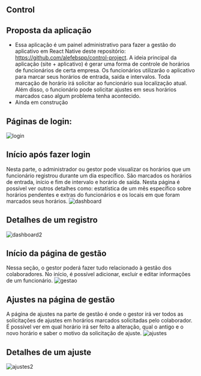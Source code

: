 ## Control

## Proposta da aplicação
- Essa aplicação é um painel administrativo para fazer a gestão do aplicativo em React Native deste repositório: https://github.com/alefebspp/control-project. A ideia principal da aplicação (site + aplicativo) é gerar uma forma de controle de horários de funcionários de certa empresa. Os funcionários utilizarão o aplicativo para marcar seus horários de entrada, saída e intervalos. Toda marcação de horário irá solicitar ao funcionário sua localização atual. Além disso, o funcionário pode solicitar ajustes em seus horários marcados caso algum problema tenha acontecido.
- Ainda em construção

## Páginas de login:
![login](https://github.com/alefebspp/control-admin/assets/106111153/20f587f4-5fcc-46e3-9b59-6e588d4f73d1)


## Início após fazer login
Nesta parte, o administrador ou gestor pode visualizar os horários que um funcionário registrou durante um dia específico. São marcados os horários de entrada, início e fim de intervalo e horário de saída. Nesta página é possível ver outros detalhes como: estatística de um mês específico sobre horários pendentes e extras do funcionários e os locais em que foram marcados seus horários.
![dashboard](https://github.com/alefebspp/control-admin/assets/106111153/ffd43853-042f-4dbc-8028-791b5b60219c)


## Detalhes de um registro
![dashboard2](https://github.com/alefebspp/control-admin/assets/106111153/1d181a40-cb7b-4bf0-a305-b46e13be8dc8)


## Início da página de gestão
Nessa seção, o gestor poderá fazer tudo relacionado à gestão dos colaboradores. No início, é possível adicionar, excluir e editar informações de um funcionário.
![gestao](https://github.com/alefebspp/control-admin/assets/106111153/cf56521c-3451-4977-bc9f-48e3108608be)


## Ajustes na página de gestão
A página de ajustes na parte de gestão é onde o gestor irá ver todos as solicitações de ajustes em horários marcados solicitadas pelo colaborador. É possível ver em qual horário irá ser feito a alteração, qual o antigo e o novo horário e saber o motivo da solicitação de ajuste.
![ajustes](https://github.com/alefebspp/control-admin/assets/106111153/f88e52c9-e268-46bd-8a45-4ca0d587757b)


## Detalhes de um ajuste
![ajustes2](https://github.com/alefebspp/control-admin/assets/106111153/6fd0cf1e-ad69-483b-a3d4-857ba9cbd699)

